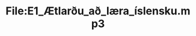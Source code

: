 ---
title: File:E1_Ætlarðu_að_læra_íslensku.mp3
recording of: Ætlarðu að læra íslensku?
reading speed: slow
speaker: E
license: CC0
---
